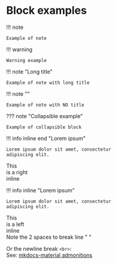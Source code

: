 # Block examples

!!! note

    Example of note

!!! warning

    Warning example

!!! note "Long title"

    Example of note with long title

!!! note ""

    Example of note with NO title

??? note "Collapsible example"

    Example of collapsible block

!!! info inline end "Lorem ipsum"

    Lorem ipsum dolor sit amet, consectetur
    adipiscing elit.

This  
is a right  
inline  



!!! info inline "Lorem ipsum"

    Lorem ipsum dolor sit amet, consectetur
    adipiscing elit.

This  
is a left  
inline  
Note the 2 spaces to break line "  "  

Or the newline break `<br>`: <br>
See: [mkdocs-material admonitions](https://squidfunk.github.io/mkdocs-material/reference/admonitions/)
